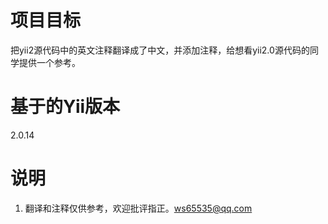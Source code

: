 # 项目目标
把yii2源代码中的英文注释翻译成了中文，并添加注释，给想看yii2.0源代码的同学提供一个参考。

# 基于的Yii版本
2.0.14

# 说明
1. 翻译和注释仅供参考，欢迎批评指正。ws65535@qq.com
